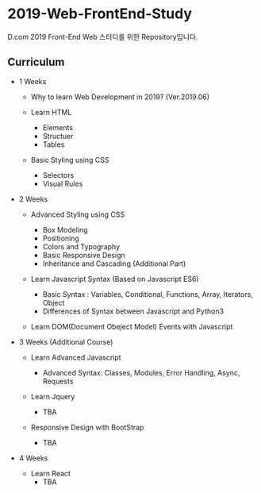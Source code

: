 # 2019-Web-FrontEnd-Study
D.com 2019 Front-End Web 스터디를 위한 Repository입니다.


## Curriculum

+ 1 Weeks
  + Why to learn Web Development in 2019? (Ver.2019.06)
  
  + Learn HTML
    + Elements
    + Structuer
    + Tables
    
  + Basic Styling using CSS
    + Selectors
    + Visual Rules
    
+ 2 Weeks
  + Advanced Styling using CSS
    + Box Modeling
    + Positioning 
    + Colors and Typography
    + Basic Responsive Design
    + Inheritance and Cascading (Additional Part)
    
  + Learn Javascript Syntax (Based on Javascript ES6)
    + Basic Syntax : Variables, Conditional, Functions, Array, Iterators, Object
    + Differences of Syntax between Javascript and Python3
    
  + Learn DOM(Document Obeject Model) Events with Javascript
  
+ 3 Weeks (Additional Course)
  + Learn Advanced Javascript
    + Advanced Syntax: Classes, Modules, Error Handling, Async, Requests
    
  + Learn Jquery
    + TBA
    
  + Responsive Design with BootStrap
    + TBA

+ 4 Weeks 
  + Learn React
    + TBA
    

    
  
    
    
